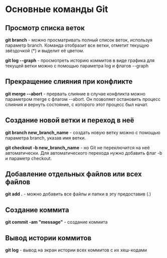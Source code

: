 # Основные команды Git


## Просмотр списка веток
**git branch** - можно просматривать полный список веток, используя параметр branch. Команда отобразит все ветки, отметит текущую звёздочкой (*) и выделит её цветом.

**git log --graph** - просмотреть историю коммитов в виде графика для текущей ветки можно с помощью параметра log и флагов --graph

## Прекращение слияния при конфликте
**git merge --abort** - прервать слияние в случае конфликта можно параметром merge с флагом --abort. Он позволяет остановить процесс слияния и вернуть состояние, с которого этот процесс был начат.


## Создание новой ветки и переход в неё
**git branch new_branch_name** - cоздать новую ветку можно с помощью параметра branch, указав имя ветки.

**git checkout -b new_branch_name** - но Git не переключится на неё автоматически. Для автоматического перехода нужно добавить флаг -b и параметр checkout.


## Добавление отдельных файлов или всех файлов
**git add .** - можно добавить все файлы и папки в эту предоставив  (.)

## Создание коммита
**git commit -am "message"** - создание коммита 

## Вывод истории коммитов
**git log** - вывод на экран истории всех коммитов с их хеш-кодами
